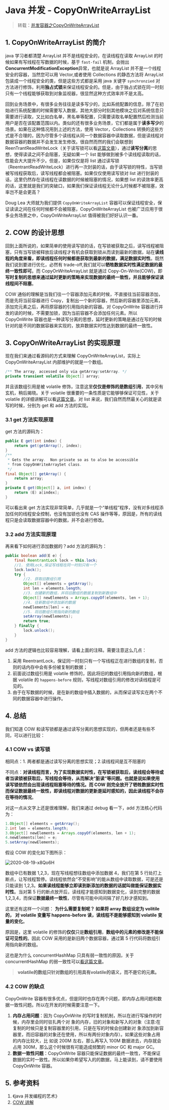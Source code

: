 # Java 并发 - CopyOnWriteArrayList

> 转载：[并发容器之CopyOnWriteArrayList](https://juejin.im/post/6844903602436374541)

## 1. CopyOnWriteArrayList 的简介

java 学习者都清楚 ArrayList 并不是线程安全的，在读线程在读取 ArrayList 的时候如果有写线程在写数据的时候，基于 `fast-fail` 机制，会抛出**ConcurrentModificationException**异常，也就是说 ArrayList 并不是一个线程安全的容器，当然您可以用 Vector,或者使用 Collections 的静态方法将 ArrayList 包装成一个线程安全的类，但是这些方式都是采用 java 关键字 `synchronzied` 对方法进行修饰，利用**独占式锁**来保证线程安全的。但是，由于独占式锁在同一时刻只有一个线程能够获取到对象监视器，很显然这种方式效率并不是太高。

回到业务场景中，有很多业务往往是读多写少的，比如系统配置的信息，除了在初始进行系统配置的时候需要写入数据，其他大部分时刻其他模块之后对系统信息只需要进行读取，又比如白名单，黑名单等配置，只需要读取名单配置然后检测当前用户是否在该配置范围以内。类似的还有很多业务场景，它们都是属于**读多写少**的场景。如果在这种情况用到上述的方法，使用 Vector，Collections 转换的这些方式是不合理的，因为尽管多个读线程从同一个数据容器中读取数据，但是读线程对数据容器的数据并不会发生发生修改。很自然而然的我们会联想到 ReenTrantReadWriteLock（关于读写锁可以看[这篇文章](https://juejin.im/post/6844903601546985485)），通过**读写分离**的思想，使得读读之间不会阻塞，无疑如果一个 list 能够做到被多个读线程读取的话，性能会大大提升不少。但是，如果仅仅是将 list 通过读写锁（ReentrantReadWriteLock）进行再一次封装的话，由于读写锁的特性，当写锁被写线程获取后，读写线程都会被阻塞。如果仅仅使用读写锁对 list 进行封装的话，这里仍然存在读线程在读数据的时候被阻塞的情况，如果想 list 的读效率更高的话，这里就是我们的突破口，如果我们保证读线程无论什么时候都不被阻塞，效率岂不是会更高？

Doug Lea 大师就为我们提供 `CopyOnWriteArrayList` 容器可以保证线程安全，保证读读之间在任何时候都不会被阻塞，CopyOnWriteArrayList 也被广泛应用于很多业务场景之中，CopyOnWriteArrayList 值得被我们好好认识一番。

## 2. COW 的设计思想

回到上面所说的，如果简单的使用读写锁的话，在写锁被获取之后，读写线程被阻塞，只有当写锁被释放后读线程才有机会获取到锁从而读到最新的数据，站在**读线程的角度来看，即读线程任何时候都是获取到最新的数据，满足数据实时性**。既然我们说到要进行优化，必然有 trade-off,我们就可以**牺牲数据实时性满足数据的最终一致性即可**。而 CopyOnWriteArrayList 就是通过 Copy-On-Write(COW)，即**写时复制的思想来通过延时更新的策略来实现数据的最终一致性，并且能够保证读线程间不阻塞**。

COW 通俗的理解是当我们往一个容器添加元素的时候，不直接往当前容器添加，而是先将当前容器进行 Copy，复制出一个新的容器，然后新的容器里添加元素，添加完元素之后，再将原容器的引用指向新的容器。对 CopyOnWrite 容器进行并发的读的时候，不需要加锁，因为当前容器不会添加任何元素。所以 CopyOnWrite 容器也是一种读写分离的思想，延时更新的策略是通过在写的时候针对的是不同的数据容器来实现的，放弃数据实时性达到数据的最终一致性。

## 3. CopyOnWriteArrayList 的实现原理

现在我们来通过看源码的方式来理解 CopyOnWriteArrayList，实际上 CopyOnWriteArrayList 内部维护的就是一个数组。

```java
/** The array, accessed only via getArray/setArray. */
private transient volatile Object[] array;
```

并且该数组引用是被 volatile 修饰，注意这里**仅仅是修饰的是数组引用**，其中另有玄机，稍后揭晓。关于 volatile 很重要的一条性质是它能够够保证可见性，关于 volatile 的详细讲解可以看[这篇文章](https://juejin.im/post/6844903601064640525)。对 list 来说，我们自然而然最关心的就是读写的时候，分别为 get 和 add 方法的实现。

### 3.1 get 方法实现原理

get 方法的源码为：

```java
public E get(int index) {
    return get(getArray(), index);
}
/**
 * Gets the array.  Non-private so as to also be accessible
 * from CopyOnWriteArraySet class.
 */
final Object[] getArray() {
    return array;
}
private E get(Object[] a, int index) {
    return (E) a[index];
}
```

可以看出来 get 方法实现非常简单，几乎就是一个“单线程”程序，没有对多线程添加任何的线程安全控制，也没有加锁也没有 CAS 操作等等，原因是，所有的读线程只是会读取数据容器中的数据，并不会进行修改。

### 3.2 add 方法实现原理

再来看下如何进行添加数据的？add 方法的源码为：

```java
public boolean add(E e) {
    final ReentrantLock lock = this.lock;
	//1. 使用Lock,保证写线程在同一时刻只有一个
    lock.lock();
    try {
		//2. 获取旧数组引用
        Object[] elements = getArray();
        int len = elements.length;
		//3. 创建新的数组，并将旧数组的数据复制到新数组中
        Object[] newElements = Arrays.copyOf(elements, len + 1);
		//4. 往新数组中添加新的数据
		newElements[len] = e;
		//5. 将旧数组引用指向新的数组
        setArray(newElements);
        return true;
    } finally {
        lock.unlock();
    }
}
```

add 方法的逻辑也比较容易理解，请看上面的注释。需要注意这么几点：

1. 采用 ReentrantLock，保证同一时刻只有一个写线程正在进行数组的复制，否则的话内存中会有多份被复制的数据；
2. 前面说过数组引用是 volatile 修饰的，因此将旧的数组引用指向新的数组，根据 volatile 的 `happens-before` 规则，写线程对数组引用的修改对读线程是可见的。
3. 由于在写数据的时候，是在新的数组中插入数据的，从而保证读写实在两个不同的数据容器中进行操作。

## 4. 总结

我们知道 COW 和读写锁都是通过读写分离的思想实现的，但两者还是有些不同，可以进行比较：

### 4.1 COW vs 读写锁

相同点：1. 两者都是通过读写分离的思想实现；2.读线程间是互不阻塞的

不同点：**对读线程而言，为了实现数据实时性，在写锁被获取后，读线程会等待或者当读锁被获取后，写线程会等待，从而解决“脏读”等问题。也就是说如果使用读写锁依然会出现读线程阻塞等待的情况。而 COW 则完全放开了牺牲数据实时性而保证数据最终一致性，即读线程对数据的更新是延时感知的，因此读线程不会存在等待的情况**。

对这一点从文字上还是很难理解，我们来通过 debug 看一下，add 方法核心代码为：

```java
1.Object[] elements = getArray();
2.int len = elements.length;
3.Object[] newElements = Arrays.copyOf(elements, len + 1);
4.newElements[len] = e;
5.setArray(newElements);
```

假设 COW 的变化如下图所示：

![2020-08-19-x8Qo6H](https://image.ldbmcs.com/2020-08-19-x8Qo6H.jpg)

数组中已有数据 1,2,3，现在写线程想往数组中添加数据 4，我们在第 5 行处打上断点，让写线程暂停。读线程依然会“不受影响”的能从数组中读取数据，可是还是只能读到 1,2,3。**如果读线程能够立即读到新添加的数据的话就叫做能保证数据实时性**。当对第 5 行的断点放开后，读线程才能感知到数据变化，读到完整的数据 1,2,3,4，而保证**数据最终一致性**，尽管有可能中间间隔了好几秒才感知到。

这里还有这样一个问题： **为什么需要复制呢？ 如果将 array 数组设定为 volitile 的， 对 volatile 变量写 happens-before 读，读线程不是能够感知到 volatile 变量的变化**。

原因是，这里 volatile 的修饰的**仅仅**只是**数组引用**，**数组中的元素的修改是不能保证可见性的**。因此 COW 采用的是新旧两个数据容器，通过第 5 行代码将数组引用指向新的数组。

这也是为什么 concurrentHashMap 只具有弱一致性的原因，关于 concurrentHashMap 的弱一致性可以[看这篇文章](http://ifeve.com/volatile-array-visiblity/294529737/)。

> **volatile的数组只针对数组的引用具有volatile的语义，而不是它的元素。**

### 4.2 COW 的缺点

CopyOnWrite 容器有很多优点，但是同时也存在两个问题，即内存占用问题和数据一致性问题。所以在开发的时候需要注意一下。

1. **内存占用问题**：因为 CopyOnWrite 的写时复制机制，所以在进行写操作的时候，内存里会同时驻扎两个对 象的内存，旧的对象和新写入的对象（注意:在复制的时候只是复制容器里的引用，只是在写的时候会创建新对 象添加到新容器里，而旧容器的对象还在使用，所以有两份对象内存）。如果这些对象占用的内存比较大，比 如说 200M 左右，那么再写入 100M 数据进去，内存就会占用 300M，那么这个时候很有可能造成频繁的 minor GC 和 major GC。
2. **数据一致性问题**：CopyOnWrite 容器只能保证数据的最终一致性，不能保证数据的实时一致性。所以如果你希望写入的的数据，马上能读到，请不要使用 CopyOnWrite 容器。

## 5. 参考资料

1. 《java 并发编程的艺术》
2. [COW 讲解](https://www.cnblogs.com/dolphin0520/p/3938914.html)

